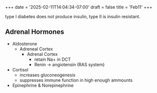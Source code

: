 +++
date = '2025-02-11T14:04:34-07:00'
draft = false
title = 'Feb11'
+++

type I diabetes does not produce insulin, type II is insulin resistant.

## Adrenal Hormones

- Aldosterone
    - Adreneal Cortex
        - Adrenal Cortex
            - retain Na+ in DCT
            - Renin -> angiotensin (RAS system)
- Cortisol
    - increases gluconeogenesis
    - suppresses immune function in high enough ammounts
- Epinephrine & Norepinephrine
